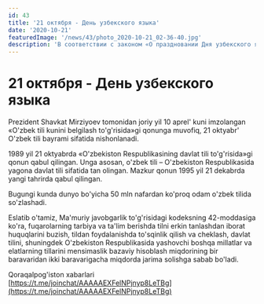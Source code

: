 ```yaml
---
id: 43
title: '21 октября - День узбекского языка'
date: '2020-10-21'
featuredImage: '/news/43/photo_2020-10-21_02-36-40.jpg'
description: 'В соответствии с законом «О праздновании Дня узбекского языка», подписанным Президентом Шавкатом Мирзиёевым 10 апреля этого года, 21 октября будет отмечаться как праздник узбекского языка.'
---
```


# 21 октября - День узбекского языка

Prezident Shavkat Mirziyoev tomonidan joriy yil 10 aprel' kuni imzolangan «O'zbek tili kunini belgilash to'g'risida»gi qonunga muvofiq, 21 oktyabr' O'zbek tili bayrami sifatida nishonlanadi.

1989 yil 21 oktyabrda «O'zbekiston Respublikasining davlat tili to'g'risida»gi qonun qabul qilingan. Unga asosan, o'zbek tili – O'zbekiston Respublikasida yagona davlat tili sifatida tan olingan. Mazkur qonun 1995 yil 21 dekabrda yangi tahrirda qabul qilingan.

Bugungi kunda dunyo bo'yicha 50 mln nafardan ko'proq odam o'zbek tilida so'zlashadi.

Eslatib o'tamiz, Ma'muriy javobgarlik to'g'risidagi kodeksning 42-moddasiga ko'ra, fuqarolarning tarbiya va ta'lim berishda tilni erkin tanlashdan iborat huquqlarini buzish, tildan foydalanishda to'sqinlik qilish va cheklash, davlat tilini, shuningdek O'zbekiston Respublikasida yashovchi boshqa millatlar va elatlarning tillarini mensimaslik bazaviy hisoblash miqdorining bir baravaridan ikki baravarigacha miqdorda jarima solishga sabab bo'ladi.

Qoraqalpog'iston xabarlari [https://t.me/joinchat/AAAAAEXFelNPjnyp8LeTBg](https://t.me/joinchat/AAAAAEXFelNPjnyp8LeTBg)
